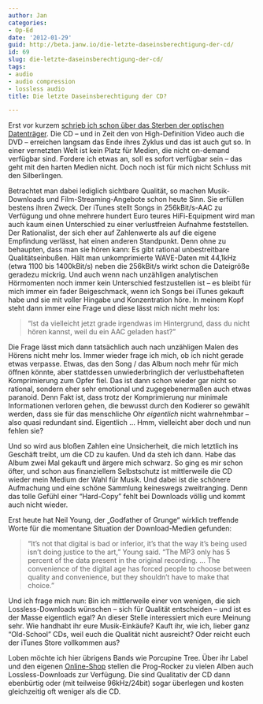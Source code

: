 ```yaml
---
author: Jan
categories:
- Op-Ed
date: '2012-01-29'
guid: http://beta.janw.io/die-letzte-daseinsberechtigung-der-cd/
id: 69
slug: die-letzte-daseinsberechtigung-der-cd/
tags:
- audio
- audio compression
- lossless audio
title: Die letzte Daseinsberechtigung der CD?

---
```


Erst vor kurzem [schrieb ich schon über das Sterben der optischen Datenträger](https://janw.io/das-ende-des-optischen-laufwerks/). Die CD – und in Zeit den von High-Definition Video auch die DVD – erreichen langsam das Ende ihres Zyklus und das ist auch gut so. In einer vernetzten Welt ist kein Platz für Medien, die nicht on-demand verfügbar sind. Fordere ich etwas an, soll es sofort verfügbar sein – das geht mit den harten Medien nicht. Doch noch ist für mich nicht Schluss mit den Silberlingen.

Betrachtet man dabei lediglich sichtbare Qualität, so machen Musik-Downloads und Film-Streaming-Angebote schon heute Sinn. Sie erfüllen bestens ihren Zweck. Der iTunes stellt Songs in 256kBit/s-AAC zu Verfügung und ohne mehrere hundert Euro teures HiFi-Equipment wird man auch kaum einen Unterschied zu einer verlustfreien Aufnahme feststellen. Der Rationalist, der sich eher auf Zahlenwerte als auf die eigene Empfindung verlässt, hat einen anderen Standpunkt. Denn ohne zu behaupten, dass man sie hören kann: Es gibt rational unbestreitbare Qualitätseinbußen. Hält man unkomprimierte WAVE-Daten mit 44,1kHz (etwa 1100 bis 1400kBit/s) neben die 256kBit/s wirkt schon die Dateigröße geradezu mickrig. Und auch wenn nach unzähligen analytischen Hörmomenten noch immer kein Unterschied festzustellen ist – es bleibt für mich immer ein fader Beigeschmack, wenn ich Songs bei iTunes gekauft habe und sie mit voller Hingabe und Konzentration höre. In meinem Kopf steht dann immer eine Frage und diese lässt mich nicht mehr los:

<!--more-->

> &#8220;Ist da vielleicht jetzt grade irgendwas im Hintergrund, dass du nicht hören kannst, weil du ein AAC geladen hast?&#8221;

Die Frage lässt mich dann tatsächlich auch nach unzähligen Malen des Hörens nicht mehr los. Immer wieder frage ich mich, ob ich nicht gerade etwas verpasse. Etwas, das den Song / das Album noch mehr für mich öffnen könnte, aber stattdessen unwiederbringlich der verlustbehafteten Komprimierung zum Opfer fiel. Das ist dann schon wieder gar nicht so rational, sondern eher sehr emotional und zugegebenermaßen auch etwas paranoid. Denn Fakt ist, dass trotz der Komprimierung nur minimale Informationen verloren gehen, die bewusst durch den Kodierer so gewählt werden, dass sie für das menschliche Ohr _eigentlich_ nicht wahrnehmbar – also quasi redundant sind. Eigentlich … Hmm, vielleicht aber doch und nun fehlen sie?

Und so wird aus bloßen Zahlen eine Unsicherheit, die mich letztlich ins Geschäft treibt, um die CD zu kaufen. Und da steh ich dann. Habe das Album zwei Mal gekauft und ärgere mich schwarz. So ging es mir schon öfter, und schon aus finanziellem Selbstschutz ist mittlerweile die CD wieder mein Medium der Wahl für Musik. Und dabei ist die schönere Aufmachung und eine schöne Sammlung keineswegs zweitranging. Denn das tolle Gefühl einer &#8220;Hard-Copy&#8221; fehlt bei Downloads völlig und kommt auch nicht wieder.

Erst heute hat Neil Young, der „Godfather of Grunge“ wirklich treffende Worte für die momentane Situation der Download-Medien gefunden:

> “It’s not that digital is bad or inferior, it’s that the way it’s being used isn’t doing justice to the art,” Young said. “The MP3 only has 5 percent of the data present in the original recording. … The convenience of the digital age has forced people to choose between quality and convenience, but they shouldn’t have to make that choice.”

Und ich frage mich nun: Bin ich mittlerweile einer von wenigen, die sich Lossless-Downloads wünschen – sich für Qualität entscheiden – und ist es der Masse eigentlich egal? An dieser Stelle interessiert mich eure Meinung sehr. Wie handhabt ihr eure Musik-Einkäufe? Kauft ihr, wie ich, lieber ganz &#8220;Old-School&#8221; CDs, weil euch die Qualität nicht ausreicht? Oder reicht euch der iTunes Store vollkommen aus?

Loben möchte ich hier übrigens Bands wie Porcupine Tree. Über ihr Label und den eigenen [Online-Shop](http://www.burningshed.com/store/porcupinetree/) stellen die Prog-Rocker zu vielen Alben auch Lossless-Downloads zur Verfügung. Die sind Qualitativ der CD dann ebenbürtig oder (mit teilweise 96kHz/24bit) sogar überlegen und kosten gleichzeitig oft weniger als die CD.